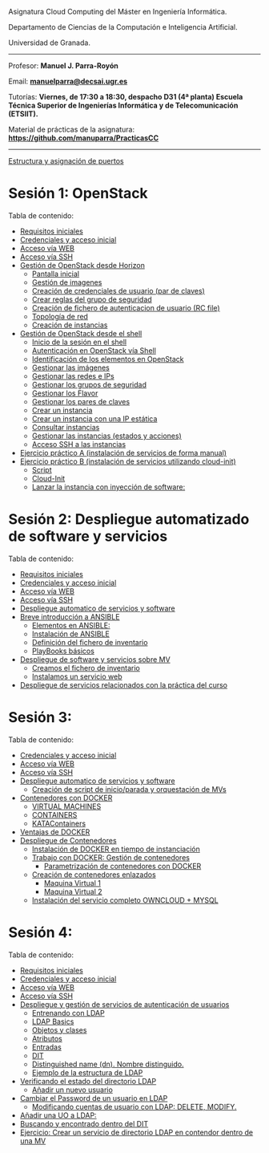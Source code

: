 Asignatura Cloud Computing del Máster en Ingeniería Informática. 

Departamento de Ciencias de la Computación e Inteligencia Artificial.

Universidad de Granada.

<HR>

Profesor: **Manuel J. Parra-Royón**

Email: **manuelparra@decsai.ugr.es**

Tutorías: **Viernes, de 17:30 a 18:30, despacho D31 (4ª planta) Escuela Técnica Superior de Ingenierías Informática y de Telecomunicación (ETSIIT).**

Material de prácticas de la asignatura: **https://github.com/manuparra/PracticasCC**

<HR>


[Estructura y asignación de puertos](./estructura/README.md)

# Sesión 1: OpenStack

Tabla de contenido:

  * [Requisitos iniciales](./sesion1/README.md#requisitos-iniciales)
  * [Credenciales y acceso inicial](./sesion1/README.md#credenciales-y-acceso-inicial)
  * [Acceso vía WEB](./sesion1/README.md#acceso-vía-web)
  * [Acceso vía SSH](./sesion1/README.md#acceso-vía-ssh)
  * [Gestión de OpenStack desde Horizon](./sesion1/README.md#gestión-de-openstack-desde-horizon)
    + [Pantalla inicial](./sesion1/README.md#pantalla-inicial)
    + [Gestión de imagenes](./sesion1/README.md#gestión-de-imagenes)
    + [Creación de credenciales de usuario (par de claves)](./sesion1/README.md#creación-de-credenciales-de-usuario--par-de-claves-)
    + [Crear reglas del grupo de seguridad](./sesion1/README.md#crear-reglas-del-grupo-de-seguridad)
    + [Creación de fichero de autenticacion de usuario (RC file)](./sesion1/README.md#creación-de-fichero-de-autenticacion-de-usuario--rc-file-)
    + [Topología de red](./sesion1/README.md#topología-de-red)
    + [Creación de instancias](./sesion1/README.md#creación-de-instancias)
  * [Gestión de OpenStack desde el shell](./sesion1/README.md#gestión-de-openstack-desde-el-shell)
    + [Inicio de la sesión en el shell](./sesion1/README.md#inicio-de-la-sesión-en-el-shell)
    + [Autenticación en OpenStack vía Shell](./sesion1/README.md#autenticación-en-openstack-v-a-shell)
    + [Identificación de los elementos en OpenStack](#identificación-de-los-elementos-en-openstack)
    + [Gestionar las imágenes](./sesion1/README.md#gestionar-las-imágenes)
    + [Gestionar las redes e IPs](./sesion1/README.md#gestionar-las-redes-e-ips)
    + [Gestionar los grupos de seguridad](./sesion1/README.md#gestionar-los-grupos-de-seguridad)
    + [Gestionar los Flavor](./sesion1/README.md#gestionar-los-flavor)
    + [Gestionar los pares de claves](./sesion1/README.md#gestionar-los-pares-de-claves)
    + [Crear un instancia](./sesion1/README.md#crear-un-instancia)
    + [Crear un instancia con una IP estática](#crear-un-instancia-con-una-ip-est-tica)
    + [Consultar instancias](./sesion1/README.md#consultar-instancias)
    + [Gestionar las instancias (estados y acciones)](./sesion1/README.md#gestionar-las-instancias--estados-y-acciones-)
    + [Acceso SSH a las instancias](./sesion1/README.md#acceso-ssh-a-las-instancias)
  * [Ejercicio práctico A (instalación de servicios de forma manual)](./sesion1/README.md#ejercicio-práctico-a--instalación-de-servicios-de-forma-manual-)
  * [Ejercicio práctico B (instalación de servicios utilizando cloud-init)](./sesion1/README.md#ejercicio-práctico-b--instalación-de-servicios-utilizando-cloud-init-)
    + [Script](./sesion1/README.md#script)
    + [Cloud-Init](./sesion1/README.md#cloud-init)
    + [Lanzar la instancia con inyección de software:](./sesion1/README.md#lanzar-la-instancia-con-inyecci-n-de-software-)

# Sesión 2: Despliegue automatizado de software y servicios 

Tabla de contenido:

  * [Requisitos iniciales](./sesion2/#requisitos-iniciales)
  * [Credenciales y acceso inicial](./sesion2/#credenciales-y-acceso-inicial)
  * [Acceso vía WEB](./sesion2/#acceso-v-a-web)
  * [Acceso vía SSH](./sesion2/#acceso-v-a-ssh)
  * [Despliegue automatico de servicios y software](./sesion2/#despliegue-automatico-de-servicios-y-software)
  * [Breve introducción a ANSIBLE](./sesion2/#breve-introducci-n-a-ansible)
    + [Elementos en ANSIBLE:](./sesion2/#elementos-en-ansible-)
    + [Instalación de ANSIBLE](./sesion2/#instalación-de-ansible)
    + [Definición del fichero de inventario](./sesion2/#definición-del-fichero-de-inventario)
    + [PlayBooks básicos](./sesion2/#playbooks-básicos)
  * [Despliegue de software y servicios sobre MV](./sesion2/#despliegue-de-software-y-servicios-sobre-mv)
    + [Creamos el fichero de inventario](./sesion2/#creamos-el-fichero-de-inventario)
    + [Instalamos un servicio web](./sesion2/#instalamos-un-servicio-web)
  * [Despliegue de servicios relacionados con la práctica del curso](./sesion2/#despliegue-de-servicios-relacionados-con-la-práctica-del-curso)


# Sesión 3:

Tabla de contenido:


  * [Credenciales y acceso inicial](./sesion3/#credenciales-y-acceso-inicial)
  * [Acceso vía WEB](./sesion3/#acceso-v-a-web)
  * [Acceso vía SSH](./sesion3/#acceso-v-a-ssh)
  * [Despliegue automatico de servicios y software](./sesion3/#despliegue-automatico-de-servicios-y-software)
    + [Creación de script de inicio/parada y orquestación de MVs](./sesion3/#creaci-n-de-script-de-inicio-parada-y-orquestaci-n-de-mvs)
  * [Contenedores con DOCKER](./sesion3/#contenedores-con-docker)
    + [VIRTUAL MACHINES](./sesion3/#virtual-machines)
    + [CONTAINERS](./sesion3/#containers)
    + [KATAContainers](./sesion3/#katacontainers)
  * [Ventajas de DOCKER](./sesion3/#ventajas-de-docker)
  * [Despliegue de Contenedores](./sesion3/#despliegue-de-contenedores)
    + [Instalación de DOCKER en tiempo de instanciación](./sesion3/#instalaci-n-de-docker-en-tiempo-de-instanciaci-n)
    + [Trabajo con DOCKER: Gestión de contenedores](./sesion3/#trabajo-con-docker--gesti-n-de-contenedores)
      - [Parametrización de contenedores con DOCKER](./sesion3/#parametrizaci-n-de-contenedores-con-docker)
    + [Creación de contenedores enlazados](./sesion3/#creaci-n-de-contenedores-enlazados)
      - [Maquina Virtual 1](./sesion3/#maquina-virtual-1)
      - [Maquina Virtual 2](./sesion3/#maquina-virtual-2)
    + [Instalación del servicio completo OWNCLOUD + MYSQL](./sesion3/#instalaci-n-del-servicio-completo-owncloud---mysql)


# Sesión 4:

Tabla de contenido:

  * [Requisitos iniciales](./sesion4/#requisitos-iniciales)
  * [Credenciales y acceso inicial](./sesion4/#credenciales-y-acceso-inicial)
  * [Acceso vía WEB](./sesion4/#acceso-v-a-web)
  * [Acceso vía SSH](./sesion4/#acceso-v-a-ssh)
  * [Despliegue y gestión de servicios de autenticación de usuarios](./sesion4/#despliegue-y-gesti-n-de-servicios-de-autenticaci-n-de-usuarios)
    + [Entrenando con LDAP](./sesion4/#entrenando-con-ldap)
    + [LDAP Basics](./sesion4/#ldap-basics)
    + [Objetos y clases](./sesion4/#objetos-y-clases)
    + [Atributos](./sesion4/#atributos)
    + [Entradas](./sesion4/#entradas)
    + [DIT](./sesion4/#dit)
    + [Distinguished name (dn). Nombre distinguido.](./sesion4/#distinguished-name--dn--nombre-distinguido)
    + [Ejemplo de la estructura de LDAP](./sesion4/#ejemplo-de-la-estructura-de-ldap)
  * [Verificando el estado del directorio LDAP](./sesion4/#verificando-el-estado-del-directorio-ldap)
    + [Añadir un nuevo usuario](./sesion4/#a-adir-un-nuevo-usuario)
  * [Cambiar el Password de un usuario en LDAP](./sesion4/#cambiar-el-password-de-un-usuario-en-ldap)
    + [Modificando cuentas de usuario con LDAP: DELETE, MODIFY.](./sesion4/#modificando-cuentas-de-usuario-con-ldap--delete--modify)
  * [Añadir una UO a LDAP:](./sesion4/#a-adir-una-uo-a-ldap-)
  * [Buscando y encontrado dentro del DIT](./sesion4/#buscando-y-encontrado-dentro-del-dit)
  * [Ejercicio: Crear un servicio de directorio LDAP en contendor dentro de una MV](./sesion4/#ejercicio--crear-un-servicio-de-directorio-ldap-en-contendor-dentro-de-una-mv)




